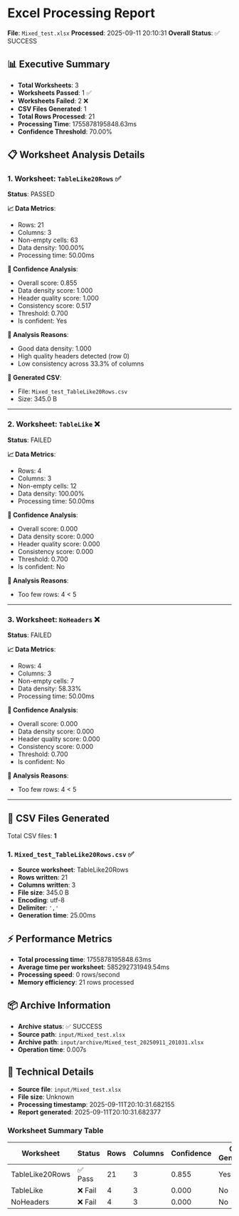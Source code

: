 # Excel Processing Report
**File**: `Mixed_test.xlsx`
**Processed**: 2025-09-11 20:10:31
**Overall Status**: ✅ SUCCESS

## 📊 Executive Summary

- **Total Worksheets**: 3
- **Worksheets Passed**: 1 ✅
- **Worksheets Failed**: 2 ❌
- **CSV Files Generated**: 1
- **Total Rows Processed**: 21
- **Processing Time**: 1755878195848.63ms
- **Confidence Threshold**: 70.00%

## 📋 Worksheet Analysis Details

### 1. Worksheet: `TableLike20Rows` ✅
**Status**: PASSED

**📈 Data Metrics**:
- Rows: 21
- Columns: 3
- Non-empty cells: 63
- Data density: 100.00%
- Processing time: 50.00ms

**🎯 Confidence Analysis**:
- Overall score: 0.855
- Data density score: 1.000
- Header quality score: 1.000
- Consistency score: 0.517
- Threshold: 0.700
- Is confident: Yes

**📝 Analysis Reasons**:
- Good data density: 1.000
- High quality headers detected (row 0)
- Low consistency across 33.3% of columns

**📄 Generated CSV**:
- File: `Mixed_test_TableLike20Rows.csv`
- Size: 345.0 B

---

### 2. Worksheet: `TableLike` ❌
**Status**: FAILED

**📈 Data Metrics**:
- Rows: 4
- Columns: 3
- Non-empty cells: 12
- Data density: 100.00%
- Processing time: 50.00ms

**🎯 Confidence Analysis**:
- Overall score: 0.000
- Data density score: 0.000
- Header quality score: 0.000
- Consistency score: 0.000
- Threshold: 0.700
- Is confident: No

**📝 Analysis Reasons**:
- Too few rows: 4 < 5

---

### 3. Worksheet: `NoHeaders` ❌
**Status**: FAILED

**📈 Data Metrics**:
- Rows: 4
- Columns: 3
- Non-empty cells: 7
- Data density: 58.33%
- Processing time: 50.00ms

**🎯 Confidence Analysis**:
- Overall score: 0.000
- Data density score: 0.000
- Header quality score: 0.000
- Consistency score: 0.000
- Threshold: 0.700
- Is confident: No

**📝 Analysis Reasons**:
- Too few rows: 4 < 5

---

## 📄 CSV Files Generated

Total CSV files: **1**

### 1. `Mixed_test_TableLike20Rows.csv` ✅
- **Source worksheet**: TableLike20Rows
- **Rows written**: 21
- **Columns written**: 3
- **File size**: 345.0 B
- **Encoding**: utf-8
- **Delimiter**: `','`
- **Generation time**: 25.00ms

## ⚡ Performance Metrics

- **Total processing time**: 1755878195848.63ms
- **Average time per worksheet**: 585292731949.54ms
- **Processing speed**: 0 rows/second
- **Memory efficiency**: 21 rows processed

## 📦 Archive Information

- **Archive status**: ✅ SUCCESS
- **Source path**: `input/Mixed_test.xlsx`
- **Archive path**: `input/archive/Mixed_test_20250911_201031.xlsx`
- **Operation time**: 0.007s

## 🔧 Technical Details

- **Source file**: `input/Mixed_test.xlsx`
- **File size**: Unknown
- **Processing timestamp**: 2025-09-11T20:10:31.682155
- **Report generated**: 2025-09-11T20:10:31.682377

### Worksheet Summary Table

| Worksheet | Status | Rows | Columns | Confidence | CSV Generated |
|-----------|--------|------|---------|------------|---------------|
| TableLike20Rows | ✅ Pass | 21 | 3 | 0.855 | Yes |
| TableLike | ❌ Fail | 4 | 3 | 0.000 | No |
| NoHeaders | ❌ Fail | 4 | 3 | 0.000 | No |
